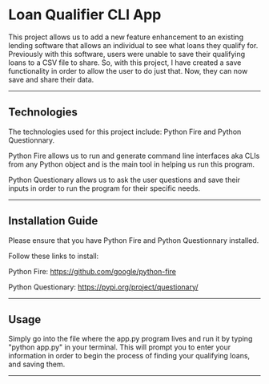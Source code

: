 # Loan Qualifier CLI App

This project allows us to add a new feature enhancement to an existing lending software that allows an individual to see what loans they qualify for. Previously with this software, users were unable to save their qualifying loans to a CSV file to share. So, with this project, I have created a save functionality in order to allow the user to do just that. Now, they can now save and share their data.

---

## Technologies

The technologies used for this project include: Python Fire and Python Questionnary. 

Python Fire allows us to run and generate command line interfaces aka CLIs from any Python object and is the main tool in helping us run this program.

Python Questionary allows us to ask the user questions and save their inputs in order to run the program for their specific needs.

---

## Installation Guide

Please ensure that you have Python Fire and Python Questionnary installed. 

Follow these links to install:

Python Fire: https://github.com/google/python-fire

Python Questionary: https://pypi.org/project/questionary/

---

## Usage

Simply go into the file where the app.py program lives and run it by typing "python app.py" in your terminal. This will prompt you to enter your information in order to begin the process of finding your qualifying loans, and saving them.

---

